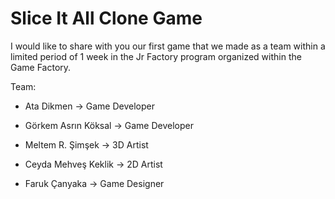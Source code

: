 # Slice It All Clone Game

I would like to share with you our first game that we made as a team within a limited period of 1 week in the Jr Factory program organized within the Game Factory.

Team:
- Ata Dikmen -> Game Developer

- Görkem Asrın Köksal -> Game Developer

- Meltem R. Şimşek -> 3D Artist

- Ceyda Mehveş Keklik -> 2D Artist

- Faruk Çanyaka -> Game Designer
